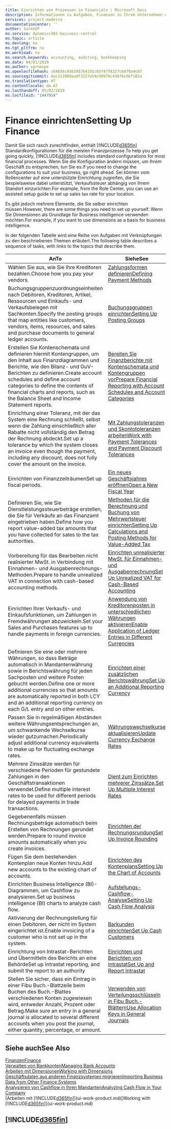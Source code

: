 ```yaml
---
title: Einrichten von Prozessen in Financials | Microsoft Docs
description: Informationen zu Aufgaben, Finanzen in Ihrem Unternehmen einzurichten, um Ihrer Buchhaltung, oder Buchhaltungsanforderungen Prüfungen zu entsprechen.
services: project-madeira
documentationcenter: ''
author: SorenGP
ms.service: dynamics365-business-central
ms.topic: article
ms.devlang: na
ms.tgt_pltfrm: na
ms.workload: na
ms.search.keywords: accounting, auditing, bookkeeping
ms.date: 04/01/2019
ms.author: sgroespe
ms.openlocfilehash: c64b58c036395764191c05f47f8327c6479a4c6f
ms.sourcegitcommit: dac212009aadf3227e54c99976c438f6e56f182a
ms.translationtype: HT
ms.contentlocale: de-AT
ms.lasthandoff: 05/02/2019
ms.locfileid: "1447054"
---
```

# <a name="setting-up-finance"></a><span data-ttu-id="7e04f-103">Finance einrichten</span><span class="sxs-lookup"><span data-stu-id="7e04f-103">Setting Up Finance</span></span>
<span data-ttu-id="7e04f-104">Damit Sie sich rasch zurechtfinden, enthält [!INCLUDE[d365fin](includes/d365fin_md.md)]  Standardkonfigurationen für die meisten Finanzprozesse.</span><span class="sxs-lookup"><span data-stu-id="7e04f-104">To help you get going quickly, [!INCLUDE[d365fin](includes/d365fin_md.md)] includes standard configurations for most financial processes.</span></span> <span data-ttu-id="7e04f-105">Wenn Sie die Konfiguration ändern müssen, um Ihrem Geschäft zu entsprechen, tun Sie es.</span><span class="sxs-lookup"><span data-stu-id="7e04f-105">If you need to change the configurations to suit your business, go right ahead.</span></span> <span data-ttu-id="7e04f-106">Sei können vom Rollencenter auf eine unterstützte Einrichtung zugreifen, die Sie bespielsweise dabei unterstützt, Verkaufssteuer abhängig von Ihrem Standort einzurichten.</span><span class="sxs-lookup"><span data-stu-id="7e04f-106">For example, from the Role Center, you can use an assisted setup guide to set up sales tax rate for your location.</span></span>  

<span data-ttu-id="7e04f-107">Es gibt jedoch mehrere Elemente, die Sie selber einrichten müssen.</span><span class="sxs-lookup"><span data-stu-id="7e04f-107">However, there are some things you need to set up yourself.</span></span> <span data-ttu-id="7e04f-108">Wenn Sie Dimensionen als Grundlage für Business Intelligence verwenden möchten.</span><span class="sxs-lookup"><span data-stu-id="7e04f-108">For example, if you want to use dimensions as a basis for business intelligence.</span></span>  

<span data-ttu-id="7e04f-109">In der folgenden Tabelle wird eine Reihe von Aufgaben mit Verknüpfungen zu den beschriebenen Themen erläutert.</span><span class="sxs-lookup"><span data-stu-id="7e04f-109">The following table describes a sequence of tasks, with links to the topics that describe them.</span></span>

| <span data-ttu-id="7e04f-110">An</span><span class="sxs-lookup"><span data-stu-id="7e04f-110">To</span></span> | <span data-ttu-id="7e04f-111">Siehe</span><span class="sxs-lookup"><span data-stu-id="7e04f-111">See</span></span> |
| --- | --- |
| <span data-ttu-id="7e04f-112">Wählen Sie aus, wie Sie Ihre Kreditoren bezahlen.</span><span class="sxs-lookup"><span data-stu-id="7e04f-112">Choose how you pay your vendors.</span></span> |[<span data-ttu-id="7e04f-113">Zahlungsformen definieren</span><span class="sxs-lookup"><span data-stu-id="7e04f-113">Defining Payment Methods</span></span>](finance-payment-methods.md) |
| <span data-ttu-id="7e04f-114">Buchungsgruppenzuordnungseinheiten nach Debitoren, Kreditoren, Artikel, Ressourcen und Einkaufs- und Verkaufsbelegen mit Sachkonten.</span><span class="sxs-lookup"><span data-stu-id="7e04f-114">Specify the posting groups that map entities like customers, vendors, items, resources, and sales and purchase documents to general ledger accounts.</span></span> |[<span data-ttu-id="7e04f-115">Buchungsgruppen einrichten</span><span class="sxs-lookup"><span data-stu-id="7e04f-115">Setting Up Posting Groups</span></span>](finance-posting-groups.md)|
|<span data-ttu-id="7e04f-116">Erstellen Sie Kontenschemata und definieren hiermit Kontengruppen, um den Inhalt aus Finanzdiagrammen und Berichte, wie den Bilanz- und GuV-Berichten zu definieren.</span><span class="sxs-lookup"><span data-stu-id="7e04f-116">Create account schedules and define account categories to define the contents of financial charts and reports, such as the Balance Sheet and Income Statement reports.</span></span>|[<span data-ttu-id="7e04f-117">Bereiten Sie Finanzberichte mit Kontenschemata und Kontengruppen vor</span><span class="sxs-lookup"><span data-stu-id="7e04f-117">Prepare Financial Reporting with Account Schedules and Account Categories</span></span>](bi-how-work-account-schedule.md)|
|<span data-ttu-id="7e04f-118">Einrichtung einer Toleranz, mit der das System eine Rechnung schließt, selbst wenn die Zahlung einschließlich aller Rabatte nicht vollständig den Betrag der Rechnung abdeckt.</span><span class="sxs-lookup"><span data-stu-id="7e04f-118">Set up a tolerance by which the system closes an invoice even though the payment, including any discount, does not fully cover the amount on the invoice.</span></span>|[<span data-ttu-id="7e04f-119">Mit Zahlungstoleranzen und Skontotoleranzen arbeiten</span><span class="sxs-lookup"><span data-stu-id="7e04f-119">Work with Payment Tolerances and Payment Discount Tolerances</span></span>](finance-payment-tolerance-and-payment-discount-tolerance.md)|
| <span data-ttu-id="7e04f-120">Einrichten von Finanzzeiträumen</span><span class="sxs-lookup"><span data-stu-id="7e04f-120">Set up fiscal periods.</span></span> |[<span data-ttu-id="7e04f-121">Ein neues Geschäftsjahres eröffnen</span><span class="sxs-lookup"><span data-stu-id="7e04f-121">Open a New Fiscal Year</span></span>](finance-how-open-new-fiscal-year.md) |
| <span data-ttu-id="7e04f-122">Definieren Sie, wie Sie Dienstleistungssteuerbeträge erstellen, die Sie für Verkäufe an das Finanzamt eingetrieben haben.</span><span class="sxs-lookup"><span data-stu-id="7e04f-122">Define how you report value-added tax amounts that you have collected for sales to the tax authorities.</span></span> |[<span data-ttu-id="7e04f-123">Methoden für die Berechnung und Buchung von Mehrwertsteuer einrichten</span><span class="sxs-lookup"><span data-stu-id="7e04f-123">Setting Up Calculations and Posting Methods for Value-Added Tax</span></span>](finance-setup-vat.md)|
|<span data-ttu-id="7e04f-124">Vorbereitung für das Bearbeiten nicht realisierter MwSt. in Verbindung mit Einnahmen- und Ausgabenrechnungs-Methoden.</span><span class="sxs-lookup"><span data-stu-id="7e04f-124">Prepare to handle unrealized VAT in connection with cash-based accounting methods.</span></span>|[<span data-ttu-id="7e04f-125">Einrichten unrealisierter MwSt. für Einnahmen- und Ausgabenrechnung</span><span class="sxs-lookup"><span data-stu-id="7e04f-125">Set Up Unrealized VAT for Cash-Based Accounting</span></span>](finance-setup-unrealized-vat.md)|
| <span data-ttu-id="7e04f-126">Einrichten Ihrer Verkaufs- und Einkaufsfunktionen, um Zahlungen in Fremdwährungen abzuwickeln.</span><span class="sxs-lookup"><span data-stu-id="7e04f-126">Set your Sales and Purchases features up to handle payments in foreign currencies.</span></span>|[<span data-ttu-id="7e04f-127">Anwendung von Kreditorenposten in unterschiedlichen Währungen aktivieren</span><span class="sxs-lookup"><span data-stu-id="7e04f-127">Enable Application of Ledger Entries in Different Currencies</span></span>](finance-how-enable-application-ledger-entries-different-currencies.md)
|<span data-ttu-id="7e04f-128">Definieren Sie eine oder mehrere Währungen, so dass Beträge automatisch in Mandantenwährung sowie in Berichtswährung für jeden Sachposten und weitere Posten gebucht werden.</span><span class="sxs-lookup"><span data-stu-id="7e04f-128">Define one or more additional currencies so that amounts are automatically reported in both LCY and an additional reporting currency on each G/L entry and on other entries.</span></span>|[<span data-ttu-id="7e04f-129">Einrichten einer zusätzlichen Berichtswährung</span><span class="sxs-lookup"><span data-stu-id="7e04f-129">Set Up an Additional Reporting Currency</span></span>](finance-how-setup-additional-currencies.md)|
|<span data-ttu-id="7e04f-130">Passen Sie in regelmäßigen Abständen weitere Währungsentsprechungen an, um schwankende Wechselkurse wieder gutzumachen.</span><span class="sxs-lookup"><span data-stu-id="7e04f-130">Periodically adjust additional currency equivalents to make up for fluctuating exchange rates.</span></span>|[<span data-ttu-id="7e04f-131">Währungswechselkurse aktualisieren</span><span class="sxs-lookup"><span data-stu-id="7e04f-131">Update Currency Exchange Rates</span></span>](finance-how-update-currencies.md)|
|<span data-ttu-id="7e04f-132">Mehrere Zinssätze werden für verschiedene Perioden für gestundete Zahlungen in den Geschäftstransaktionen verwendet.</span><span class="sxs-lookup"><span data-stu-id="7e04f-132">Define multiple interest rates to be used for different periods for delayed payments in trade transactions.</span></span>|[<span data-ttu-id="7e04f-133">Dient zum Einrichten mehrerer Zinssätze.</span><span class="sxs-lookup"><span data-stu-id="7e04f-133">Set Up Multiple Interest Rates</span></span>](finance-how-to-set-up-multiple-interest-rates.md)|
|<span data-ttu-id="7e04f-134">Gegebenenfalls müssen Rechnungsbeträge automatisch beim Erstellen von Rechnungen gerundet werden.</span><span class="sxs-lookup"><span data-stu-id="7e04f-134">Prepare to round invoice amounts automatically when you create invoices.</span></span>|[<span data-ttu-id="7e04f-135">Einrichten der Rechnungsrundung</span><span class="sxs-lookup"><span data-stu-id="7e04f-135">Set Up Invoice Rounding</span></span>](finance-set-up-invoice-rounding.md)|
| <span data-ttu-id="7e04f-136">Fügen Sie dem bestehenden Kontenplan neue Konten hinzu.</span><span class="sxs-lookup"><span data-stu-id="7e04f-136">Add new accounts to the existing chart of accounts.</span></span> |[<span data-ttu-id="7e04f-137">Einrichten des Kontenplans</span><span class="sxs-lookup"><span data-stu-id="7e04f-137">Setting Up the Chart of Accounts</span></span>](finance-setup-chart-accounts.md) |
| <span data-ttu-id="7e04f-138">Einrichten Business Intelligence (BI)- Diagrammen, um Cashflow zu analysieren.</span><span class="sxs-lookup"><span data-stu-id="7e04f-138">Set up business intelligence (BI) charts to analyze cash flow.</span></span> |[<span data-ttu-id="7e04f-139">Aufstellungs-Cashflow-Analyse</span><span class="sxs-lookup"><span data-stu-id="7e04f-139">Setting Up Cash Flow Analysis</span></span>](finance-setup-cash-flow-analyses.md) |
|<span data-ttu-id="7e04f-140">Aktivierung der Rechnungstellung für einen Debitoren, der nicht im System eingerichtet ist.</span><span class="sxs-lookup"><span data-stu-id="7e04f-140">Enable invoicing of a customer who is not set up in the system.</span></span>|[<span data-ttu-id="7e04f-141">Barkunden einrichten</span><span class="sxs-lookup"><span data-stu-id="7e04f-141">Set Up Cash Customers</span></span>](finance-how-to-set-up-cash-customers.md)|
| <span data-ttu-id="7e04f-142">Einrichtung von Intrastat-Berichten und Übermitteln des Berichts an eine Behörde</span><span class="sxs-lookup"><span data-stu-id="7e04f-142">Set up Intrastat reporting, and submit the report to an authority</span></span> | [<span data-ttu-id="7e04f-143">Einrichten und Berichten von Intrastat</span><span class="sxs-lookup"><span data-stu-id="7e04f-143">Set Up and Report Intrastat</span></span>](finance-how-setup-report-intrastat.md)|
|<span data-ttu-id="7e04f-144">Stellen Sie sicher, dass ein Eintrag in einer Fibu Buch.-Blattzeile beim Buchen des Buch.-Blattes verschiedenen Konten zugewiesen wird, entweder Anzahl, Prozent oder Betrag.</span><span class="sxs-lookup"><span data-stu-id="7e04f-144">Make sure an entry in a general journal is allocated to several different accounts when you post the journal, either quantity, percentage, or amount.</span></span>|[<span data-ttu-id="7e04f-145">Verwenden von Verteilungsschlüsseln in Fibu Buch.-Blättern</span><span class="sxs-lookup"><span data-stu-id="7e04f-145">Use Allocation Keys in General Journals</span></span>](ui-how-use-allocation-keys-general-journals.md)|

## <a name="see-also"></a><span data-ttu-id="7e04f-146">Siehe auch</span><span class="sxs-lookup"><span data-stu-id="7e04f-146">See Also</span></span>
[<span data-ttu-id="7e04f-147">Finanzen</span><span class="sxs-lookup"><span data-stu-id="7e04f-147">Finance</span></span>](finance.md)  
[<span data-ttu-id="7e04f-148">Verwalten von Bankkonten</span><span class="sxs-lookup"><span data-stu-id="7e04f-148">Managing Bank Accounts</span></span>](bank-manage-bank-accounts.md)  
[<span data-ttu-id="7e04f-149">Arbeiten mit Dimensionen</span><span class="sxs-lookup"><span data-stu-id="7e04f-149">Working with Dimensions</span></span>](finance-dimensions.md)  
[<span data-ttu-id="7e04f-150">Geschäftsdaten aus anderen Finanzsystemen migrieren</span><span class="sxs-lookup"><span data-stu-id="7e04f-150">Importing Business Data from Other Finance Systems</span></span>](across-import-data-configuration-packages.md)  
[<span data-ttu-id="7e04f-151">Analysieren von Cashflow in Ihren Mandanten</span><span class="sxs-lookup"><span data-stu-id="7e04f-151">Analyzing Cash Flow in Your Company</span></span>](finance-analyze-cash-flow.md)  
<span data-ttu-id="7e04f-152">[Arbeiten mit [!INCLUDE[d365fin](includes/d365fin_md.md)]](ui-work-product.md)</span><span class="sxs-lookup"><span data-stu-id="7e04f-152">[Working with [!INCLUDE[d365fin](includes/d365fin_md.md)]](ui-work-product.md)</span></span>  

## [!INCLUDE[d365fin](includes/free_trial_md.md)]  
